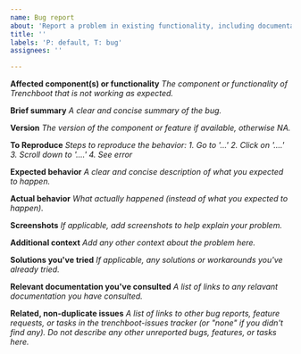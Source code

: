 ```yaml
---
name: Bug report
about: 'Report a problem in existing functionality, including documentation and infrastructure.'
title: ''
labels: 'P: default, T: bug'
assignees: ''

---
```


**Affected component(s) or functionality**
_The component or functionality of Trenchboot that is not working as expected._

**Brief summary**
_A clear and concise summary of the bug._

**Version**
_The version of the component or feature if available, otherwise NA._

**To Reproduce**
_Steps to reproduce the behavior:_
_1. Go to '...'_
_2. Click on '....'_
_3. Scroll down to '....'_
_4. See error_

**Expected behavior**
_A clear and concise description of what you expected to happen._

**Actual behavior**
_What actually happened (instead of what you expected to happen)._

**Screenshots**
_If applicable, add screenshots to help explain your problem._

**Additional context**
_Add any other context about the problem here._

**Solutions you've tried**
_If applicable, any solutions or workarounds you've already tried._

**Relevant documentation you've consulted**
_A list of links to any relavant documentation you have consulted._

**Related, non-duplicate issues**
_A list of links to other bug reports, feature requests, or tasks in the trenchboot-issues tracker (or "none" if you didn't find any). Do not describe any other unreported bugs, features, or tasks here._
